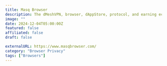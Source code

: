 ```yaml
---
title: Masq Browser
description: The dMeshVPN, browser, dAppStore, protocol, and earning ecosystem that makes living in Web3 anonymous and private!
image: ""
date: 2024-12-04T05:00:00Z
featured: false
affiliated: false
draft: false

externalURL: https://www.masqbrowser.com/
category: "Browser Privacy"
tags: ["Browsers"]
---
```

